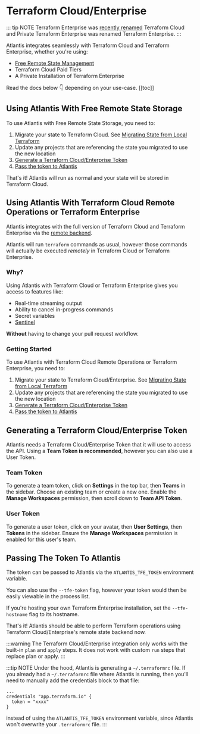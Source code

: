 # Terraform Cloud/Enterprise

::: tip NOTE
Terraform Enterprise was [recently renamed](https://www.hashicorp.com/blog/introducing-terraform-cloud-remote-state-management) Terraform Cloud
and Private Terraform Enterprise was renamed Terraform Enterprise.
:::

Atlantis integrates seamlessly with Terraform Cloud and Terraform Enterprise, whether you're using:
* [Free Remote State Management](https://app.terraform.io)
* Terraform Cloud Paid Tiers
* A Private Installation of Terraform Enterprise

Read the docs below :point_down: depending on your use-case.
[[toc]]

## Using Atlantis With Free Remote State Storage
To use Atlantis with Free Remote State Storage, you need to:
1. Migrate your state to Terraform Cloud. See [Migrating State from Local Terraform](https://www.terraform.io/docs/cloud/migrate/index.html)
1. Update any projects that are referencing the state you migrated to use the new location
1. [Generate a Terraform Cloud/Enterprise Token](#generating-a-terraform-cloud-enterprise-token)
1. [Pass the token to Atlantis](#passing-the-token-to-atlantis)

That's it! Atlantis will run as normal and your state will be stored in Terraform
Cloud.

## Using Atlantis With Terraform Cloud Remote Operations or Terraform Enterprise
Atlantis integrates with the full version of Terraform Cloud and Terraform Enterprise
via the [remote backend](https://www.terraform.io/docs/backends/types/remote.html).

Atlantis will run `terraform` commands as usual, however those commands will
actually be executed *remotely* in Terraform Cloud or Terraform Enterprise.

### Why?
Using Atlantis with Terraform Cloud or Terraform Enterprise gives you access to features like:
* Real-time streaming output
* Ability to cancel in-progress commands
* Secret variables
* [Sentinel](https://www.hashicorp.com/sentinel)

**Without** having to change your pull request workflow.

### Getting Started
To use Atlantis with Terraform Cloud Remote Operations or Terraform Enterprise, you need to:
1. Migrate your state to Terraform Cloud/Enterprise. See [Migrating State from Local Terraform](https://www.terraform.io/docs/cloud/migrate/index.html)
1. Update any projects that are referencing the state you migrated to use the new location
1. [Generate a Terraform Cloud/Enterprise Token](#generating-a-terraform-cloud-enterprise-token)
1. [Pass the token to Atlantis](#passing-the-token-to-atlantis)

## Generating a Terraform Cloud/Enterprise Token
Atlantis needs a Terraform Cloud/Enterprise Token that it will use to access the API.
Using a **Team Token is recommended**, however you can also use a User Token.

### Team Token
To generate a team token, click on **Settings** in the top bar, then **Teams** in
the sidebar.
Choose an existing team or create a new one.
Enable the **Manage Workspaces** permission, then scroll down to **Team API Token**.

### User Token
To generate a user token, click on your avatar, then **User Settings**, then
**Tokens** in the sidebar.
Ensure the **Manage Workspaces** permission is enabled for this user's team.

## Passing The Token To Atlantis
The token can be passed to Atlantis via the `ATLANTIS_TFE_TOKEN` environment variable.

You can also use the `--tfe-token` flag, however your token would then be easily
viewable in the process list.

If you're hosting your own Terraform Enterprise installation, set the `--tfe-hostname`
flag to its hostname.

That's it! Atlantis should be able to perform Terraform operations using Terraform Cloud/Enterprise's
remote state backend now.

:::warning
The Terraform Cloud/Enterprise integration only works with the built-in
`plan` and `apply` steps. It does not work with custom `run` steps that replace
plan or apply.
:::

:::tip NOTE
Under the hood, Atlantis is generating a `~/.terraformrc` file.
If you already had a `~/.terraformrc` file where Atlantis is running,
 then you'll need to manually
add the credentials block to that file:
```
...
credentials "app.terraform.io" {
  token = "xxxx"
}
```
instead of using the `ATLANTIS_TFE_TOKEN` environment variable, since Atlantis
won't overwrite your `.terraformrc` file.
:::
